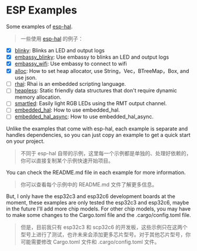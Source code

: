 # ESP Examples

Some examples of [esp-hal](https://github.com/esp-rs/esp-hal).

> 一些使用 [esp-hal](https://github.com/esp-rs/esp-hal) 的例子：

- [x] [blinky](blinky): Blinks an LED and output logs
- [x] [embassy_blinky](embassy_blinky): Use embassy to blinks an LED and output logs
- [x] [embassy_wifi](embassy_wifi): Use embassy to connect to wifi
- [x] [alloc](alloc): How to set heap allocator, use String，Vec，BTreeMap，Box, and use json.
- [ ] [rhai](rhai): Rhai is an embedded scripting language.
- [ ] [heapless](heapless): Static friendly data structures that don't require dynamic memory allocation.
- [ ] [smartled](smartled): Easily light RGB LEDs using the RMT output channel.
- [ ] [embedded_hal](embedded_hal): How to use embedded_hal.
- [ ] [embedded_hal_async](embedded_hal_async): How to use embedded_hal_async.

Unlike the examples that come with esp-hal, each example is separate and handles dependencies, so you can just copy an example to get a quick start on your project.

> 不同于 esp-hal 自带的示例，这里每一个示例都是单独的、处理好依赖的，你可以直接复制某个示例快速开始项目。

You can check the README.md file in each example for more information.

> 你可以查看每个示例中的 README.md 文件了解更多信息。

But, I only have the esp32c3 and esp32c6 development boards at the moment, these examples are only tested the esp32c3 and esp32c6, maybe in the future I'll add more chip models. For other chip models, you may have to make some changes to the Cargo.toml file and the .cargo/config.toml file.

> 但是，目前我只有 esp32c3 和 scp32c6 的开发板，这些示例只在这两个型号上进行了测试，也许未来会添加更多芯片型号。对于其他芯片型号，你可能需要修改 Cargo.toml 文件和 .cargo/config.toml 文件。

